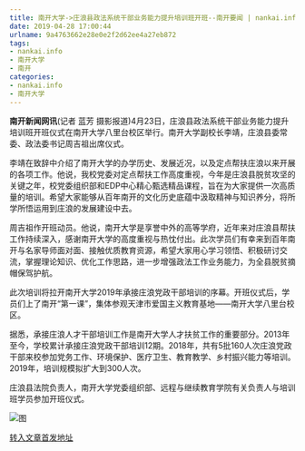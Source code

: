 ```yaml
---
title: 南开大学->庄浪县政法系统干部业务能力提升培训班开班--南开要闻 | nankai.info
date: 2019-04-28 17:00:44
urlname: 9a4763662e28e0e2f2d62ee4a27eb872
tags: 
- nankai.info
- 南开大学
- 南开
categories:
- nankai.info
- 南开大学
---
```


**南开新闻网讯**(记者 蓝芳 摄影报道)4月23日，庄浪县政法系统干部业务能力提升培训班开班仪式在南开大学八里台校区举行。南开大学副校长李靖，庄浪县委常委、政法委书记周吉祖出席仪式。

李靖在致辞中介绍了南开大学的办学历史、发展近况，以及定点帮扶庄浪以来开展的各项工作。他说，我校党委对定点帮扶工作高度重视，今年是庄浪县脱贫攻坚的关键之年，校党委组织部和EDP中心精心甄选精品课程，旨在为大家提供一次高质量的培训。希望大家能够从百年南开的文化历史底蕴中汲取精神与知识养分，将所学所悟运用到庄浪的发展建设中去。

周吉祖作开班动员。他说，南开大学是享誉中外的高等学府，近年来对庄浪县帮扶工作持续深入，感谢南开大学的高度重视与热忱付出。此次学员们有幸来到百年南开与名家导师面对面、接触优质教育资源，希望大家用心学习领悟、积极研讨交流，掌握理论知识、优化工作思路，进一步增强政法工作业务能力，为全县脱贫摘帽保驾护航。

此次培训将拉开南开大学2019年承接庄浪党政干部培训的序幕。开班仪式后，学员们上了南开“第一课”，集体参观天津市爱国主义教育基地——南开大学八里台校区。

据悉，承接庄浪人才干部培训工作是南开大学人才扶贫工作的重要部分。2013年至今，学校累计承接庄浪党政干部培训12期。2018年，共有5批160人次庄浪党政干部来校参加党务工作、环境保护、医疗卫生、教育教学、乡村振兴能力等培训。2019年，培训规模拟扩大到300人次。

庄浪县法院负责人，南开大学党委组织部、远程与继续教育学院有关负责人与培训班学员参加开班仪式。

![图](http://news.nankai.edu.cn/pic/0/00/35/07/350704_157440.jpg)

[转入文章首发地址](http://news.nankai.edu.cn/nkyw/system/2019/04/23/000446715.shtml)